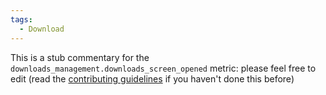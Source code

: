 ```yaml
---
tags:
  - Download
---
```


This is a stub commentary for the `downloads_management.downloads_screen_opened` metric: please feel free to edit (read the
[contributing guidelines](https://github.com/mozilla/glean-annotations/blob/main/CONTRIBUTING.md)
if you haven't done this before)
